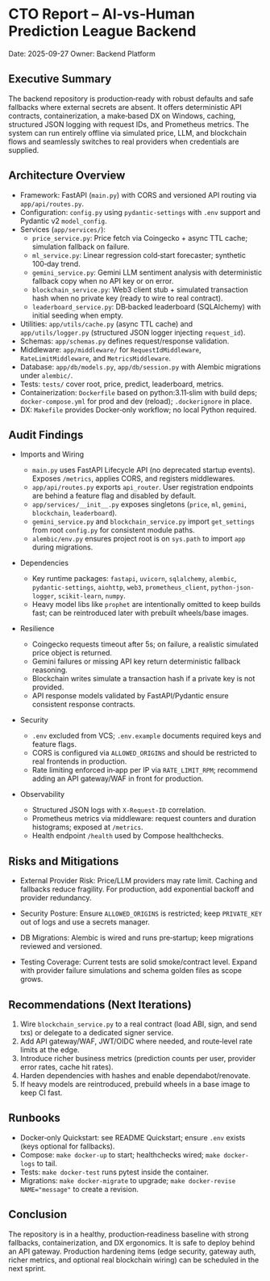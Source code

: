 # CTO Report – AI‑vs‑Human Prediction League Backend

Date: 2025-09-27
Owner: Backend Platform

## Executive Summary

The backend repository is production‑ready with robust defaults and safe fallbacks where external secrets are absent. It offers deterministic API contracts, containerization, a make‑based DX on Windows, caching, structured JSON logging with request IDs, and Prometheus metrics. The system can run entirely offline via simulated price, LLM, and blockchain flows and seamlessly switches to real providers when credentials are supplied.

## Architecture Overview

- Framework: FastAPI (`main.py`) with CORS and versioned API routing via `app/api/routes.py`.
- Configuration: `config.py` using `pydantic-settings` with `.env` support and Pydantic v2 `model_config`.
- Services (`app/services/`):
  - `price_service.py`: Price fetch via Coingecko + async TTL cache; simulation fallback on failure.
  - `ml_service.py`: Linear regression cold‑start forecaster; synthetic 100‑day trend.
  - `gemini_service.py`: Gemini LLM sentiment analysis with deterministic fallback copy when no API key or on error.
  - `blockchain_service.py`: Web3 client stub + simulated transaction hash when no private key (ready to wire to real contract).
  - `leaderboard_service.py`: DB‑backed leaderboard (SQLAlchemy) with initial seeding when empty.
- Utilities: `app/utils/cache.py` (async TTL cache) and `app/utils/logger.py` (structured JSON logger injecting `request_id`).
- Schemas: `app/schemas.py` defines request/response validation.
- Middleware: `app/middleware/` for `RequestIdMiddleware`, `RateLimitMiddleware`, and `MetricsMiddleware`.
- Database: `app/db/models.py`, `app/db/session.py` with Alembic migrations under `alembic/`.
- Tests: `tests/` cover root, price, predict, leaderboard, metrics.
- Containerization: `Dockerfile` based on python:3.11‑slim with build deps; `docker-compose.yml` for prod and dev (reload); `.dockerignore` in place.
- DX: `Makefile` provides Docker‑only workflow; no local Python required.

## Audit Findings

- Imports and Wiring
  - `main.py` uses FastAPI Lifecycle API (no deprecated startup events). Exposes `/metrics`, applies CORS, and registers middlewares.
  - `app/api/routes.py` exports `api_router`. User registration endpoints are behind a feature flag and disabled by default.
  - `app/services/__init__.py` exposes singletons (`price`, `ml`, `gemini`, `blockchain`, `leaderboard`).
  - `gemini_service.py` and `blockchain_service.py` import `get_settings` from root `config.py` for consistent module paths.
  - `alembic/env.py` ensures project root is on `sys.path` to import `app` during migrations.

- Dependencies
  - Key runtime packages: `fastapi`, `uvicorn`, `sqlalchemy`, `alembic`, `pydantic-settings`, `aiohttp`, `web3`, `prometheus_client`, `python-json-logger`, `scikit-learn`, `numpy`.
  - Heavy model libs like `prophet` are intentionally omitted to keep builds fast; can be reintroduced later with prebuilt wheels/base images.

- Resilience
  - Coingecko requests timeout after 5s; on failure, a realistic simulated price object is returned.
  - Gemini failures or missing API key return deterministic fallback reasoning.
  - Blockchain writes simulate a transaction hash if a private key is not provided.
  - API response models validated by FastAPI/Pydantic ensure consistent response contracts.

- Security
  - `.env` excluded from VCS; `.env.example` documents required keys and feature flags.
  - CORS is configured via `ALLOWED_ORIGINS` and should be restricted to real frontends in production.
  - Rate limiting enforced in‑app per IP via `RATE_LIMIT_RPM`; recommend adding an API gateway/WAF in front for production.

- Observability
  - Structured JSON logs with `X-Request-ID` correlation.
  - Prometheus metrics via middleware: request counters and duration histograms; exposed at `/metrics`.
  - Health endpoint `/health` used by Compose healthchecks.

## Risks and Mitigations

- External Provider Risk: Price/LLM providers may rate limit. Caching and fallbacks reduce fragility. For production, add exponential backoff and provider redundancy.
- Security Posture: Ensure `ALLOWED_ORIGINS` is restricted; keep `PRIVATE_KEY` out of logs and use a secrets manager.
- DB Migrations: Alembic is wired and runs pre‑startup; keep migrations reviewed and versioned.

- Testing Coverage: Current tests are solid smoke/contract level. Expand with provider failure simulations and schema golden files as scope grows.

## Recommendations (Next Iterations)

1. Wire `blockchain_service.py` to a real contract (load ABI, sign, and send txs) or delegate to a dedicated signer service.
2. Add API gateway/WAF, JWT/OIDC where needed, and route‑level rate limits at the edge.
3. Introduce richer business metrics (prediction counts per user, provider error rates, cache hit rates).
4. Harden dependencies with hashes and enable dependabot/renovate.
5. If heavy models are reintroduced, prebuild wheels in a base image to keep CI fast.

## Runbooks

- Docker‑only Quickstart: see README Quickstart; ensure `.env` exists (keys optional for fallbacks).
- Compose: `make docker-up` to start; healthchecks wired; `make docker-logs` to tail.
- Tests: `make docker-test` runs pytest inside the container.
- Migrations: `make docker-migrate` to upgrade; `make docker-revise NAME="message"` to create a revision.

## Conclusion

The repository is in a healthy, production‑readiness baseline with strong fallbacks, containerization, and DX ergonomics. It is safe to deploy behind an API gateway. Production hardening items (edge security, gateway auth, richer metrics, and optional real blockchain wiring) can be scheduled in the next sprint.
